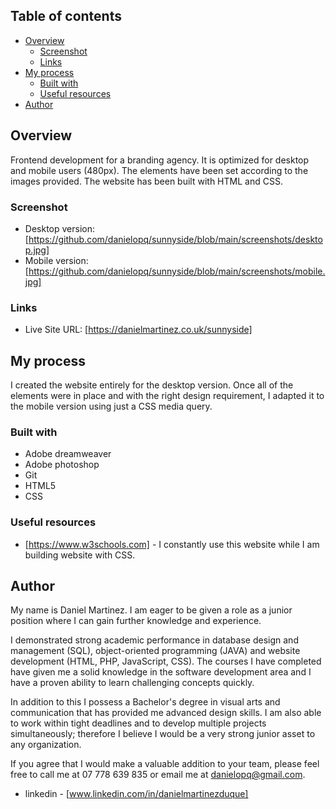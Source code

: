 

## Table of contents

- [Overview](#overview)
  - [Screenshot](#screenshot)
  - [Links](#links)
- [My process](#my-process)
  - [Built with](#built-with)
  - [Useful resources](#useful-resources)
- [Author](#author)


## Overview

Frontend development for a branding agency. It is optimized for desktop and mobile users (480px). The elements have been set according to the images provided. The website has been built with HTML and CSS.

### Screenshot

- Desktop version: [https://github.com/danielopq/sunnyside/blob/main/screenshots/desktop.jpg]
- Mobile version: [https://github.com/danielopq/sunnyside/blob/main/screenshots/mobile.jpg]


### Links

- Live Site URL: [https://danielmartinez.co.uk/sunnyside]

## My process

I created the website entirely for the desktop version. Once all of the elements were in place and with the right design requirement, I adapted it to the mobile version using just a CSS media query.

### Built with

- Adobe dreamweaver
- Adobe photoshop
- Git
- HTML5
- CSS

### Useful resources

- [https://www.w3schools.com] - I constantly use this website while I am building website with CSS.

## Author

My name is Daniel Martinez. I am eager to be given a role as a junior position where I can gain further knowledge and experience.

I demonstrated strong academic performance in database design and management (SQL), object-oriented programming (JAVA) and website development (HTML, PHP, JavaScript, CSS). The courses I have completed have given me a solid knowledge in the software development area and I have a proven ability to learn challenging concepts quickly.

In addition to this I possess a Bachelor's degree in visual arts and communication that has provided me advanced design skills. I am also able to work within tight deadlines and to develop multiple projects simultaneously; therefore I believe I would be a very strong junior asset to any organization.

If you agree that I would make a valuable addition to your team, please feel free to call me at 07 778 639 835 or email me at danielopq@gmail.com. 

- linkedin - [www.linkedin.com/in/danielmartinezduque]

